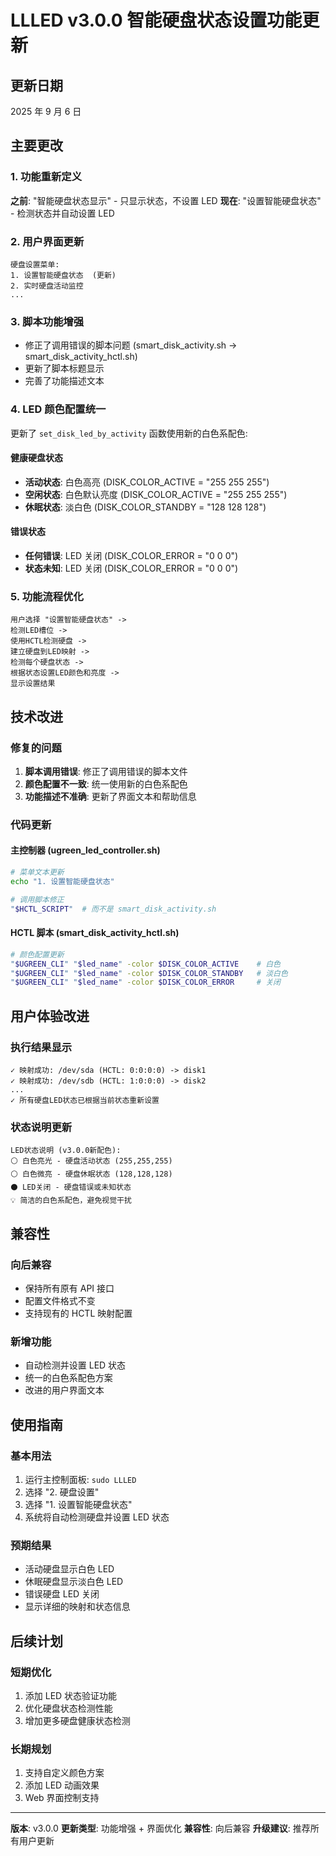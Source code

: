 # LLLED v3.0.0 智能硬盘状态设置功能更新

## 更新日期

2025 年 9 月 6 日

## 主要更改

### 1. 功能重新定义

**之前**: "智能硬盘状态显示" - 只显示状态，不设置 LED
**现在**: "设置智能硬盘状态" - 检测状态并自动设置 LED

### 2. 用户界面更新

```
硬盘设置菜单:
1. 设置智能硬盘状态  (更新)
2. 实时硬盘活动监控
...
```

### 3. 脚本功能增强

-   修正了调用错误的脚本问题 (smart_disk_activity.sh -> smart_disk_activity_hctl.sh)
-   更新了脚本标题显示
-   完善了功能描述文本

### 4. LED 颜色配置统一

更新了 `set_disk_led_by_activity` 函数使用新的白色系配色:

#### 健康硬盘状态

-   **活动状态**: 白色高亮 (DISK_COLOR_ACTIVE = "255 255 255")
-   **空闲状态**: 白色默认亮度 (DISK_COLOR_ACTIVE = "255 255 255")
-   **休眠状态**: 淡白色 (DISK_COLOR_STANDBY = "128 128 128")

#### 错误状态

-   **任何错误**: LED 关闭 (DISK_COLOR_ERROR = "0 0 0")
-   **状态未知**: LED 关闭 (DISK_COLOR_ERROR = "0 0 0")

### 5. 功能流程优化

```
用户选择 "设置智能硬盘状态" ->
检测LED槽位 ->
使用HCTL检测硬盘 ->
建立硬盘到LED映射 ->
检测每个硬盘状态 ->
根据状态设置LED颜色和亮度 ->
显示设置结果
```

## 技术改进

### 修复的问题

1. **脚本调用错误**: 修正了调用错误的脚本文件
2. **颜色配置不一致**: 统一使用新的白色系配色
3. **功能描述不准确**: 更新了界面文本和帮助信息

### 代码更新

#### 主控制器 (ugreen_led_controller.sh)

```bash
# 菜单文本更新
echo "1. 设置智能硬盘状态"

# 调用脚本修正
"$HCTL_SCRIPT"  # 而不是 smart_disk_activity.sh
```

#### HCTL 脚本 (smart_disk_activity_hctl.sh)

```bash
# 颜色配置更新
"$UGREEN_CLI" "$led_name" -color $DISK_COLOR_ACTIVE    # 白色
"$UGREEN_CLI" "$led_name" -color $DISK_COLOR_STANDBY   # 淡白色
"$UGREEN_CLI" "$led_name" -color $DISK_COLOR_ERROR     # 关闭
```

## 用户体验改进

### 执行结果显示

```
✓ 映射成功: /dev/sda (HCTL: 0:0:0:0) -> disk1
✓ 映射成功: /dev/sdb (HCTL: 1:0:0:0) -> disk2
...
✓ 所有硬盘LED状态已根据当前状态重新设置
```

### 状态说明更新

```
LED状态说明 (v3.0.0新配色):
⚪ 白色亮光 - 硬盘活动状态 (255,255,255)
⚪ 白色微亮 - 硬盘休眠状态 (128,128,128)
⚫ LED关闭 - 硬盘错误或未知状态
💡 简洁的白色系配色，避免视觉干扰
```

## 兼容性

### 向后兼容

-   保持所有原有 API 接口
-   配置文件格式不变
-   支持现有的 HCTL 映射配置

### 新增功能

-   自动检测并设置 LED 状态
-   统一的白色系配色方案
-   改进的用户界面文本

## 使用指南

### 基本用法

1. 运行主控制面板: `sudo LLLED`
2. 选择 "2. 硬盘设置"
3. 选择 "1. 设置智能硬盘状态"
4. 系统将自动检测硬盘并设置 LED 状态

### 预期结果

-   活动硬盘显示白色 LED
-   休眠硬盘显示淡白色 LED
-   错误硬盘 LED 关闭
-   显示详细的映射和状态信息

## 后续计划

### 短期优化

1. 添加 LED 状态验证功能
2. 优化硬盘状态检测性能
3. 增加更多硬盘健康状态检测

### 长期规划

1. 支持自定义颜色方案
2. 添加 LED 动画效果
3. Web 界面控制支持

---

**版本**: v3.0.0
**更新类型**: 功能增强 + 界面优化
**兼容性**: 向后兼容
**升级建议**: 推荐所有用户更新
